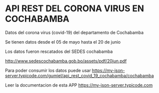 # API REST DEL CORONA VIRUS EN COCHABAMBA

Datos del corona virus (covid-19) del departamento de Cochabamba

Se tienen datos desde el 05 de mayo hasta el 20 de junio 

Los datos fueron rescatados del SEDES cochabamba

http://www.sedescochabamba.gob.bo/assets/pdf/20jun.pdf


Para poder consumir los datos puede usar
https://my-json-server.typicode.com/gumiel/api_rest_covid_19_cochabamba/cochabamba


Leer la documentacion de esta APP https://my-json-server.typicode.com

